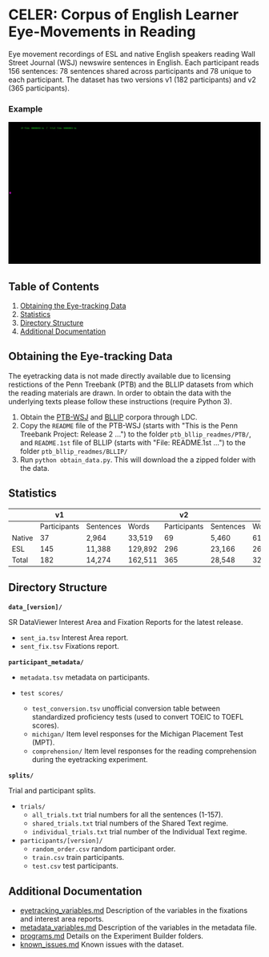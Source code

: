 # CELER: Corpus of English Learner Eye-Movements in Reading

Eye movement recordings of ESL and native English speakers reading Wall Street Journal (WSJ) newswire sentences in English. Each participant reads 156 sentences: 78 sentences shared across participants and 78 unique to each participant. The dataset has two versions v1 (182 participants) and v2 (365 participants).

### Example

![](full_trial.gif)


## Table of Contents

1. [Obtaining the Eye-tracking Data](#obtaining)    
2. [Statistics](#statistics)  
3. [Directory Structure](#files)
4. [Additional Documentation](#docs)

<a name="obtaining">

## Obtaining the Eye-tracking Data 

</a>

The eyetracking data is not made directly available due to licensing restictions of the Penn Treebank (PTB) and the BLLIP datasets from which the reading materials are drawn. In order to obtain the data with the underlying texts please follow these instructions (require Python 3).

1. Obtain the [PTB-WSJ](https://catalog.ldc.upenn.edu/LDC95T7) and [BLLIP](https://catalog.ldc.upenn.edu/LDC2000T43) corpora through LDC.
2. Copy the `README` file of the PTB-WSJ (starts with "This is the Penn Treebank Project: Release 2 ...") to the folder `ptb_bllip_readmes/PTB/`, and `README.1st` file of BLLIP (starts with "File:  README.1st ...") to the folder `ptb_bllip_readmes/BLLIP/`
3. Run `python obtain_data.py`. This will download the a zipped folder with the data.

<a name="statistics">

## Statistics

</a>

|         |v1            |          |          | v2           |           |        |
| ---     | ---          | ---      | ---      | ---          | ---       | ---    |
|         | Participants | Sentences| Words    | Participants | Sentences | Words  |
| Native  | 37           |  2,964   |   33,519 |  69          | 5,460     | 61,272 |
| ESL     | 145          |  11,388  |  129,892 |  296         | 23,166    | 260,888|
| Total   | 182          |  14,274  | 162,511  |  365         | 28,548    | 321,260 |

<a name="files">

## Directory Structure 

</a>

**`data_[version]/`**

SR DataViewer Interest Area and Fixation Reports for the latest release. 

- `sent_ia.tsv` Interest Area report.  
- `sent_fix.tsv` Fixations report. 

**`participant_metadata/`**

- `metadata.tsv` metadata on participants.

- `test scores/`
    - `test_conversion.tsv` unofficial conversion table between standardized proficiency tests (used to convert TOEIC to TOEFL scores).  
    - `michigan/` Item level responses for the Michigan Placement Test (MPT).   
    - `comprehension/` Item level responses for the reading comprehension during the eyetracking experiment.  

**`splits/`**

Trial and participant splits.

- `trials/`
    - `all_trials.txt` trial numbers for all the sentences (1-157).
    - `shared_trials.txt` trial numbers of the Shared Text regime.
    - `individual_trials.txt` trial number of the Individual Text regime.
- `participants/[version]/`
    - `random_order.csv` random participant order.
    - `train.csv` train participants.
    - `test.csv` test participants.

<a name="docs">

## Additional Documentation

</a>

- [eyetracking_variables.md](documentation/eyetracking_variables.md) Description of the variables in the fixations and interest area reports.
- [metadata_variables.md](documentation/metadata_variables.md) Description of the variables in the metadata file.
- [programs.md](documentation/EB_programs) Details on the Experiment Builder folders.
- [known_issues.md](documentation/known_issues.md) Known issues with the dataset.

